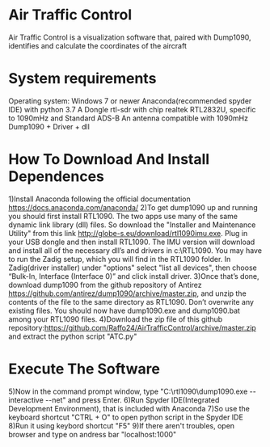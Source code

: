 # Air Traffic Control
Air Traffic Control is a visualization software that, paired with Dump1090, identifies and calculate the coordinates of the aircraft
# System requirements
Operating system: Windows 7 or newer
Anaconda(recommended spyder IDE) with python 3.7
A Dongle rtl-sdr with chip realtek RTL2832U, specific to 1090mHz and Standard ADS-B
An antenna compatible with 1090mHz
Dump1090 + Driver + dll
# How To Download And Install Dependences
1)Install Anaconda following the official documentation https://docs.anaconda.com/anaconda/
2)To get dump1090 up and running you should first install RTL1090. The two apps use many of the same dynamic link library (dll) files. So download the "Installer and Maintenance Utility" from this link http://globe-s.eu/download/rtl1090imu.exe. Plug in your USB dongle and then install RTL1090. The IMU version will download and install all of the necessary dll’s and drivers in c:\RTL1090. You may have to run the Zadig setup, which you will find in the RTL1090 folder. In Zadig(driver installer) under "options" select "list all devices", then choose “Bulk-In, Interface (Interface 0)” and click install driver.
3)Once that’s done, download dump1090 from the github repository of Antirez https://github.com/antirez/dump1090/archive/master.zip, and unzip the contents of the file to the same directory as RTL1090. Don’t overwrite any existing files. You should now have dump1090.exe and dump1090.bat among your RTL1090 files.
4)Download the zip file of this github repository:https://github.com/Raffo24/AirTrafficControl/archive/master.zip and extract the python script "ATC.py"
# Execute The Software
5)Now in the command prompt window, type "C:\rtl1090\dump1090.exe --interactive --net" and press Enter.
6)Run Spyder IDE(Integrated Development Environment), that is included with Anaconda
7)So use the keyboard shortcut "CTRL + O" to open python script in the Spyder IDE
8)Run it using keybord shortcut "F5"
9)If there aren't troubles, open browser and type on andress bar "localhost:1000"
